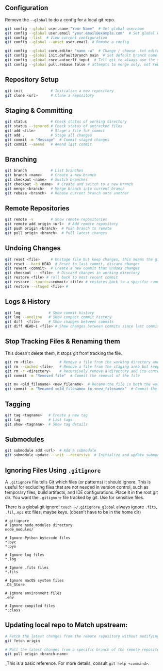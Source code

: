 

## Configuration
Remove the `--global` to do a config for a local git repo. 
```sh
git config --global user.name "Your Name"  # Set global username
git config --global user.email "your.email@example.com"  # Set global email
git config --list  # View current configuration
git config --global --unset user.email  # Remove a config

git config --global core.editor "nano -w"  # Change / choose .txt editor
git config --global init.defaultBranch main  # Set default branch name
git config --global core.autocrlf input  # Tell git to always use the same line ending between mac, linux, and windows (this is the Linux and mac command to run)
git config --global pull.rebase false # attempts to merge only, not rebase when doing a git pull 

```

## Repository Setup
```sh
git init             # Initialize a new repository
git clone <url>      # Clone a repository
```

## Staging & Committing
```sh
git status           # Check status of working directory
git status --ignored # Check status of untracked files
git add <file>       # Stage a file for commit
git add .            # Stage all changes
git commit -m "Message"  # Commit staged changes
git commit --amend   # Amend last commit
```

## Branching
```sh
git branch           # List branches
git branch <name>    # Create a new branch
git checkout <name>  # Switch branches
git checkout -b <name>  # Create and switch to a new branch
git merge <branch>   # Merge branch into current branch
git rebase <branch>  # Rebase current branch onto another
```

## Remote Repositories
```sh
git remote -v        # Show remote repositories
git remote add origin <url>  # Add remote repository
git push origin <branch>  # Push branch to remote
git pull origin <branch>  # Pull latest changes
```

## Undoing Changes
```sh
git reset <file>     # Unstage file but keep changes, this means the git add stuff
git reset --hard HEAD  # Reset to last commit, discard changes
git revert <commit>  # Create a new commit that undoes changes
git checkout -- <file>  # Discard changes in working directory
git restore <file> # roll back to most recent commit 
git restore --source=<commit> <file> # restores back to a specific commit, commit is the ID number, can use -s 
git restore --staged <file> # 

```

## Logs & History
```sh
git log             # Show commit history
git log --oneline   # Show compact commit history
git diff  <file>    # Show changes between commits
git diff HEAD~i <file> # Show changes between commits since last commit, the ~i indicates how far back to look
```


## Stop Tracking Files & Renaming them 
This doesn't delete them, it stops git from tracking the file. 

```sh
git rm <file>            # Remove a file from the working directory and staging area
git rm --cached <file>   # Remove a file from the staging area but keep it in the working directory
git rm -r <directory>    # Recursively remove a directory and its contents
git commit -m "Removed file"  # Commit the removal of the file

git mv <old_filename> <new_filename>  # Rename the file in both the working directory and staging area
git commit -m "Renamed <old_filename> to <new_filename>"  # Commit the change


```
## Tagging
```sh
git tag <tagname>   # Create a new tag
git tag             # List tags
git show <tagname>  # Show tag details
```

## Submodules
```sh
git submodule add <url>  # Add a submodule
git submodule update --init --recursive  # Initialize and update submodules
```


## Ignoring Files Using `.gitignore`
A `.gitignore` file tells Git which files (or patterns) it should ignore. This is useful for excluding files that are not needed in version control, such as temporary files, build artifacts, and IDE configurations. Place it in the root git dir. You want the `.gitignore` file tracked by git. Use for sensitive files. 

There is a global git ignore! `touch ~/.gitignore_global` always ignore `.fits`, `.fil`,`.npz` etc  files, maybe keys. (doesn't have to be in the home dir)


```.gitignore
# gitignore
# Ignore node_modules directory
node_modules/

# Ignore Python bytecode files
*.pyc
*.pyo

# Ignore log files
*.log

# Ignore .fits files 
*.fits

# Ignore macOS system files
.DS_Store

# Ignore environment files
.env

# Ignore compiled files
*.class
```


## Updating local repo to Match upstream:

```sh
# Fetch the latest changes from the remote repository without modifying local branches
git fetch origin

# Pull the latest changes from a specific branch of the remote repository and merge them into the current local branch
git pull origin <branch-name>

```

_This is a basic reference. For more details, consult `git help <command>`.
